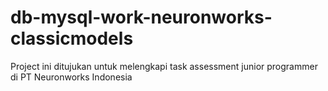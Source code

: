 # db-mysql-work-neuronworks-classicmodels
Project ini ditujukan untuk melengkapi task assessment junior programmer di PT Neuronworks Indonesia
